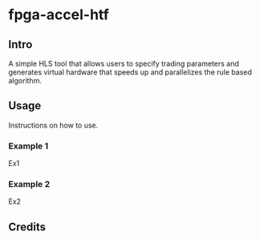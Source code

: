 # fpga-accel-htf
## Intro
A simple HLS tool that allows users to specify trading parameters and generates virtual hardware that speeds up and parallelizes the rule based algorithm.
## Usage
Instructions on how to use.
### Example 1
Ex1
### Example 2
Ex2
## Credits
